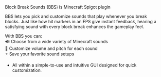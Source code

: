 Block Break Sounds (BBS) is Minecraft Spigot plugin

BBS lets you pick and customize sounds that play whenever you break blocks.
Just like how hit markers in an FPS give instant feedback,
hearing a satisfying sound with every block break enhances the gameplay feel.

With BBS you can: <br>
🔊 Choose from a wide variety of Minecraft sounds <br>
🔔 Customize volume and pitch for each sound <br>
⭐ Save your favorite sound setups <br> 
  - All within a simple-to-use and intuitive GUI designed for quick customization.
